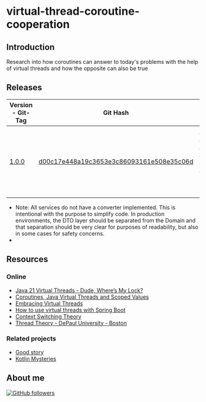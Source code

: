 # virtual-thread-coroutine-cooperation

## Introduction

Research into how coroutines can answer to today's problems with the help of virtual threads and how the opposite can
also be true

## Releases

| Version  - Git-Tag | Git Hash | Purpose                                                                                                                                                                                                          |
|--------------------|----------|------------------------------------------------------------------------------------------------------------------------------------------------------------------------------------------------------------------|
| [1.0.0]()          | [d00c17e448a19c3653e3c86093161e508e35c06d](d00c17e448a19c3653e3c86093161e508e35c06d)     | [Could Virtual Threads Cast Away the Usage of Kotlin Coroutines](https://www.scribd.com/presentation/768072685/Could-Virtual-Threads-Cast-Away-the-Usage-of-Kotlin-Coroutines). Just the documentation on Scribd |

* Note: All services do not have a converter implemented. This is intentional with the purpose to simplify code. In production environments, the DTO layer should be separated from the Domain and that separation should be very clear for purposes of readability, but also in some cases for safety concerns.
* 
## Resources

### Online

- [Java 21 Virtual Threads - Dude, Where’s My Lock?](https://netflixtechblog.com/java-21-virtual-threads-dude-wheres-my-lock-3052540e231d)
- [Coroutines, Java Virtual Threads and Scoped Values](https://discuss.kotlinlang.org/t/coroutines-java-virtual-threads-and-scoped-values/28004/2)
- [Embracing Virtual Threads](https://spring.io/blog/2022/10/11/embracing-virtual-threads)
- [How to use virtual threads with Spring Boot](https://bell-sw.com/blog/a-guide-to-using-virtual-threads-with-spring-boot)
- [Context Switching Theory](https://www.ibm.com/docs/en/zvm/7.3?topic=exits-context-switching)
- [Thread Theory - DePaul University - Boston](https://condor.depaul.edu/glancast/443class/docs/lecFeb05.html)

### Related projects

- [Good story](https://github.com/jesperancinha/good-story/)
- [Kotlin Mysteries](https://github.com/jesperancinha/kotlin-mysteries)

## About me

[![GitHub followers](https://img.shields.io/github/followers/jesperancinha.svg?label=Jesperancinha&style=for-the-badge&logo=github&color=grey "GitHub")](https://github.com/jesperancinha)
